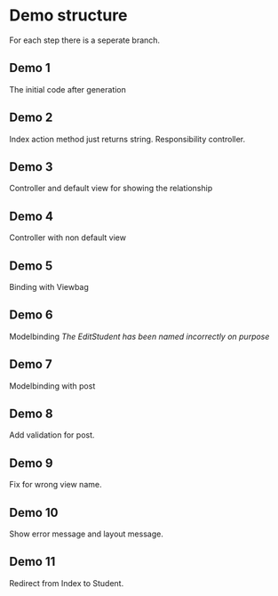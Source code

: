 # Demo structure
For each step there is a seperate branch.

## Demo 1
The initial code after generation

## Demo 2
Index action method just returns string. Responsibility controller.

## Demo 3
Controller and default view for showing the relationship

## Demo 4
Controller with non default view

## Demo 5
Binding with Viewbag

## Demo 6
Modelbinding 
*The EditStudent has been named incorrectly on purpose*

## Demo 7
Modelbinding with post

## Demo 8 
Add validation for post.

## Demo 9
Fix for wrong view name.

## Demo 10 
Show error message and layout message.

## Demo 11
Redirect from Index to Student.
